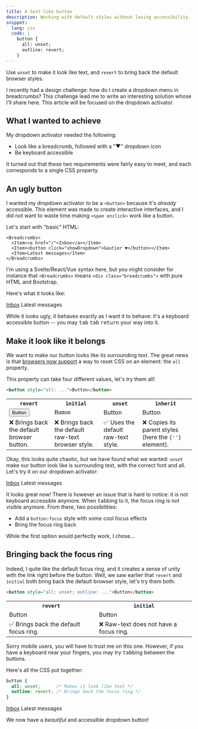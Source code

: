 ```yaml
---
title: A text-like button
description: Working with default styles without losing accessibility.
snippet:
  lang: css
  code: |
    button {
      all: unset;
      outline: revert;
    }
---
```


<script>
  import Breadcrumbs from './Breadcrumbs.svelte';
  import Dropdown from './Dropdown.svelte';
  import Item from './Item.svelte';
  import Output from '$lib/Example.svelte';
  import Table from '$lib/markdown/table.svelte';
  import Tldr from '$lib/Tldr.svelte';
</script>

<Tldr>
  Use <code>unset</code> to make it look like text, and <code>revert</code> to bring back the default browser styles.
</Tldr>

I recently had a design challenge: how do I create a dropdown menu in breadcrumbs? This challenge lead me to write an interesting solution whose I'll share here. This article will be focused on the dropdown activator.

## What I wanted to achieve

My dropdown activator needed the following:

- Look like a breadcrumb, followed with a "▼" dropdown icon
- Be keyboard accessible

It turned out that these two requirements were fairly easy to meet, and each corresponds to a single CSS property.

## An ugly button

I wanted my dropdown activator to be a `<button>` because it's _already_ accessible. This element was made to create interactive interfaces, and I did not want to waste time making `<span onclick>` work like a button.

Let's start with "basic" HTML:

```svelte
<Breadcrumbs>
  <Item><a href="/">Inbox</a></Item>
  <Item><button click="showDropdown">Gautier ▼</button></Item>
  <Item>Latest messages</Item>
</Breadcrumbs>
```

I'm using a Svelte/React/Vue syntax here, but you might consider for instance that `<Breadcrumbs>` means `<div class="breadcrumbs">` with pure HTML and Bootstrap.

Here's what it looks like:

<Output>
  <Breadcrumbs>
    <Item><a href="?" on:click|preventDefault>Inbox</a></Item>
    <Item><Dropdown /></Item>
    <Item>Latest messages</Item>
  </Breadcrumbs>
</Output>

While it looks ugly, it behaves exactly as I want it to behave: it's a keyboard accessible button -- you may <kbd>tab</kbd> <kbd>tab</kbd> <kbd>return</kbd> your way into it.

## Make it look like it belongs

We want to make our button looks like its surrounding text. The great news is that [browsers now support](https://caniuse.com/css-all) a way to reset CSS on an element: the `all` property.

This property can take four different values, let's try them all!

```html
<button style="all: ...">Button</button>
```

<Table>
  <tr>
    <th><code>revert</code></th>
    <th><code>initial</code></th>
    <th><code>unset</code></th>
    <th><code>inherit</code></th>
  </tr>
  <tr>
    <td><Output><button style="all: revert">Button</button></Output></td>
    <td><Output><button style="all: initial">Button</button></Output></td>
    <td><Output><button style="all: unset">Button</button></Output></td>
    <td><Output><button style="all: inherit">Button</button></Output></td>
  </tr>
  <tr>
    <td>❌ Brings back the default browser button.</td>
    <td>❌ Brings back the default raw-text browser style.</td>
    <td>✅ Uses the default raw-text style.</td>
    <td>❌ Copies its parent styles (here the <code>{'<Example>'}</code> element).</td>
  </tr>
</Table>

Okay, this looks quite chaotic, but we have found what we wanted: `unset` make our button look like is surrounding text, with the correct font and all. Let's try it on our dropdown activator:

<Output>
  <Breadcrumbs>
    <Item><a href="?" on:click|preventDefault>Inbox</a></Item>
    <Item><Dropdown css="all: unset" /></Item>
    <Item>Latest messages</Item>
  </Breadcrumbs>
</Output>

It looks great now! There is however an issue that is hard to notice: it is not keyboard accessible anymore. When <kbd>tab</kbd>bing to it, the focus ring is not visible anymore. From there, two possibilities:

- Add a `button:focus` style with some cool focus effects
- Bring the focus ring back

While the first option would perfectly work, I chose...

## Bringing back the focus ring

Indeed, I quite like the default focus ring, and it creates a sense of unity with the link right before the button. Well, we saw earlier that `revert` and `initial` both bring back the default browser style, let's try them both.

```html
<button style="all: unset; outline: ...">Button</button>
```

<Table>
  <tr>
    <th><code>revert</code></th>
    <th><code>initial</code></th>
  </tr>
  <tr>
    <td><Output><button style="all: unset; outline: revert">Button</button></Output></td>
    <td><Output><button style="all: unset; outline: initial">Button</button></Output></td>
  </tr>
  <tr>
    <td>✅ Brings back the default focus ring.</td>
    <td>❌ Raw-text does not have a focus ring.</td>
  </tr>
</Table>

Sorry mobile users, you will have to trust me on this one. However, if you have a keyboard near your fingers, you may try <kbd>tab</kbd>bing between the buttons.

Here's all the CSS put together:

```css
button {
  all: unset;      /* Makes it look like text */
  outline: revert; /* Brings back the focus ring */
}
```

<Output>
  <Breadcrumbs>
    <Item><a href="?" on:click|preventDefault>Inbox</a></Item>
    <Item><Dropdown css="all: unset; outline: revert" /></Item>
    <Item>Latest messages</Item>
  </Breadcrumbs>
</Output>

We now have a _beautiful_ and accessible dropdown button!
